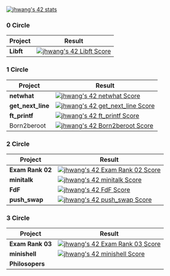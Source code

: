 [![jhwang's 42 stats](https://badge42.vercel.app/api/v2/cl9xv8g0400490fliuujexogw/stats?cursusId=21&coalitionId=86)](https://github.com/JaeSeoKim/badge42) 


### 0 Circle
| Project | Result |
| - | - |
| **Libft** | [![jhwang's 42 Libft Score](https://badge42.vercel.app/api/v2/cl9xv8g0400490fliuujexogw/project/2060610)](https://github.com/JaeSeoKim/badge42) |

### 1 Circle
| Project | Result |
| - | - |
| **netwhat**       | [![jhwang's 42 netwhat Score](https://badge42.vercel.app/api/v2/cl9xv8g0400490fliuujexogw/project/2062925)](https://github.com/JaeSeoKim/badge42) |
| **get_next_line** | [![jhwang's 42 get_next_line Score](https://badge42.vercel.app/api/v2/cl9xv8g0400490fliuujexogw/project/2861217)](https://github.com/JaeSeoKim/badge42) |
| **ft_printf**     | [![jhwang's 42 ft_printf Score](https://badge42.vercel.app/api/v2/cl9xv8g0400490fliuujexogw/project/2884525)](https://github.com/JaeSeoKim/badge42) |
| Born2beroot       | [![jhwang's 42 Born2beroot Score](https://badge42.vercel.app/api/v2/cl9xv8g0400490fliuujexogw/project/2899402)](https://github.com/JaeSeoKim/badge42) |

### 2 Circle
| Project | Result |
| - | - |
| **Exam Rank 02** | [![jhwang's 42 Exam Rank 02 Score](https://badge42.vercel.app/api/v2/cl9xv8g0400490fliuujexogw/project/2911664)](https://github.com/JaeSeoKim/badge42) |
| **minitalk**     | [![jhwang's 42 minitalk Score](https://badge42.vercel.app/api/v2/cl9xv8g0400490fliuujexogw/project/2919163)](https://github.com/JaeSeoKim/badge42) |
| **FdF**          | [![jhwang's 42 FdF Score](https://badge42.vercel.app/api/v2/cl9xv8g0400490fliuujexogw/project/2949963)](https://github.com/JaeSeoKim/badge42) |
| **push_swap**    | [![jhwang's 42 push_swap Score](https://badge42.vercel.app/api/v2/cl9xv8g0400490fliuujexogw/project/2982153)](https://github.com/JaeSeoKim/badge42) |

### 3 Circle
| Project | Result |
| - | - |
| **Exam Rank 03** | [![jhwang's 42 Exam Rank 03 Score](https://badge42.vercel.app/api/v2/cl9xv8g0400490fliuujexogw/project/3044502)](https://github.com/JaeSeoKim/badge42) |
| **minishell**    | [![jhwang's 42 minishell Score](https://badge42.vercel.app/api/v2/cl9xv8g0400490fliuujexogw/project/3063950)](https://github.com/JaeSeoKim/badge42) |
| **Philosopers**  |  |
